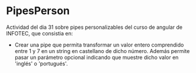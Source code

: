 # PipesPerson

Actividad del dia 31 sobre pipes personalizables del curso de angular de INFOTEC, que consistia en:

* Crear una pipe que permita transformar un valor entero comprendido entre 1 y 7 en un string en castellano de dicho número. Además permite pasar un parámetro opcional indicando que muestre dicho valor en 'inglés' o 'portugués'.
